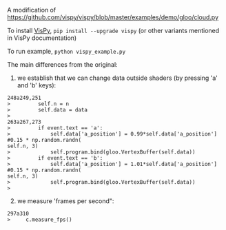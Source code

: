 A modification of https://github.com/vispy/vispy/blob/master/examples/demo/gloo/cloud.py

To install [VisPy](http://vispy.org/), `pip install --upgrade vispy` (or other variants mentioned in VisPy documentation)

To run example, `python vispy_example.py`

The main differences from the original:

1) we establish that we can change data outside shaders (by pressing 'a' and 'b' keys):

```
248a249,251
>         self.n = n
>         self.data = data
>
263a267,273
>         if event.text == 'a':
>             self.data['a_position'] = 0.99*self.data['a_position']  #0.15 * np.random.randn(                                                                                 self.n, 3)
>             self.program.bind(gloo.VertexBuffer(self.data))
>         if event.text == 'b':
>             self.data['a_position'] = 1.01*self.data['a_position']  #0.15 * np.random.randn(                                                                                 self.n, 3)
>             self.program.bind(gloo.VertexBuffer(self.data))
>
```

2) we measure 'frames per second": 

```
297a310
>     c.measure_fps()
```
